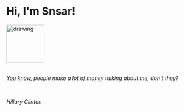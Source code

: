 <h1>Hi, I'm Snsar!</h1> <img src="https://acegif.com/wp-content/uploads/2021/4fh5wi/pepefrg-21.gif" alt="drawing"  height = "100"/> <br> <br> <p><i>You know, people make a lot of money talking about me, don't they?</i></p> <br> <p><i>Hillary Clinton</i></p>